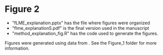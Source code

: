 # Figure 2

- "fLME_explanation.pptx" has the file where figures were organized
- "flme_explanation5.pdf" is the final version used in the manuscript
- "method_explanation_fig.R" has the code used to generate the figures.

Figures were generated using data from . See the Figure_1 folder for more information.
